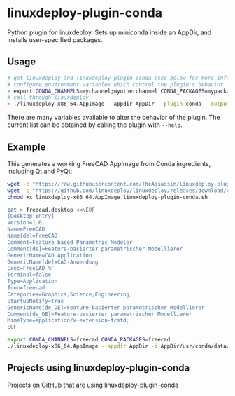 # linuxdeploy-plugin-conda

Python plugin for linuxdeploy. Sets up miniconda inside an AppDir, and installs user-specified packages.


## Usage

```bash
# get linuxdeploy and linuxdeploy-plugin-conda (see below for more information)
# configure environment variables which control the plugin's behavior
> export CONDA_CHANNELS=mychannel;myotherchannel CONDA_PACKAGES=mypackage;myotherpackage
# call through linuxdeploy
> ./linuxdeploy-x86_64.AppImage --appdir AppDir --plugin conda --output appimage --icon mypackage.png --desktop-file mypackage.desktop
```

There are many variables available to alter the behavior of the plugin. The current list can be obtained by calling the plugin with `--help`.


## Example

This generates a working FreeCAD AppImage from Conda ingredients, including Qt and PyQt:

```bash
wget -c "https://raw.githubusercontent.com/TheAssassin/linuxdeploy-plugin-conda/master/linuxdeploy-plugin-conda.sh"
wget -c "https://github.com/linuxdeploy/linuxdeploy/releases/download/continuous/linuxdeploy-x86_64.AppImage"
chmod +x linuxdeploy-x86_64.AppImage linuxdeploy-plugin-conda.sh

cat > freecad.desktop <<\EOF
[Desktop Entry]
Version=1.0
Name=FreeCAD
Name[de]=FreeCAD
Comment=Feature based Parametric Modeler
Comment[de]=Feature-basierter parametrischer Modellierer
GenericName=CAD Application
GenericName[de]=CAD-Anwendung
Exec=FreeCAD %F
Terminal=false
Type=Application
Icon=freecad
Categories=Graphics;Science;Engineering;
StartupNotify=true
GenericName[de_DE]=Feature-basierter parametrischer Modellierer
Comment[de_DE]=Feature-basierter parametrischer Modellierer
MimeType=application/x-extension-fcstd;
EOF

export CONDA_CHANNELS=freecad CONDA_PACKAGES=freecad
./linuxdeploy-x86_64.AppImage --appdir AppDir -i AppDir/usr/conda/data/Mod/Start/StartPage/freecad.png -d freecad.desktop --plugin conda --output appimage
```

## Projects using linuxdeploy-plugin-conda

[Projects on GitHub that are using linuxdeploy-plugin-conda](https://github.com/search?l=Shell&q=linuxdeploy-plugin-conda&type=Code)
